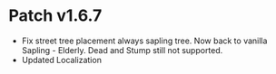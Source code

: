 ﻿# Patch v1.6.7
* Fix street tree placement always sapling tree. Now back to vanilla Sapling - Elderly. Dead and Stump still not supported.
* Updated Localization

